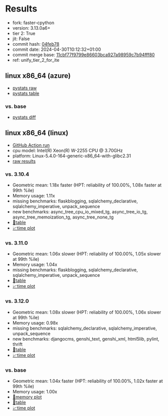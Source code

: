 # Results

- fork: faster-cpython
- version: 3.13.0a6+
- tier 2: True
- jit: False
- commit hash: [04feb78](https://github.com/faster%2dcpython/cpython/commit/04feb78)
- commit date: 2024-04-30T10:12:32+01:00
- commit merge base: [11cbf77f9799e86603bca927a98959c7b94fff80](https://github.com/faster%2dcpython/cpython/commit/11cbf77f9799e86603bca927a98959c7b94fff80)
- ref: unify_tier_2_for_ite

## linux x86_64 (azure)

- [pystats raw](bm-20240430-azure-x86_64-faster%252dcpython-unify_tier_2_for_ite-3.13.0a6%2B-04feb78-pystats.json)
- [pystats table](bm-20240430-azure-x86_64-faster%252dcpython-unify_tier_2_for_ite-3.13.0a6%2B-04feb78-pystats.md)

### vs. base

- [pystats diff](bm-20240430-azure-x86_64-faster%252dcpython-unify_tier_2_for_ite-3.13.0a6%2B-04feb78-pystats-vs-base.md)

## linux x86_64 (linux)

- [GitHub Action run](https://github.com/faster-cpython/benchmarking/actions/runs/8892376789)
- cpu model: Intel(R) Xeon(R) W-2255 CPU @ 3.70GHz
- platform: Linux-5.4.0-164-generic-x86_64-with-glibc2.31
- [raw results](bm-20240430-linux-x86_64-faster%252dcpython-unify_tier_2_for_ite-3.13.0a6%2B-04feb78.json)

### vs. 3.10.4

- Geometric mean: 1.18x faster (HPT: reliability of 100.00%, 1.08x faster at 99th %ile)
- Memory usage: 1.11x
- missing benchmarks: flaskblogging, sqlalchemy_declarative, sqlalchemy_imperative, unpack_sequence
- new benchmarks: async_tree_cpu_io_mixed_tg, async_tree_io_tg, async_tree_memoization_tg, async_tree_none_tg
- [📄table](bm-20240430-linux-x86_64-faster%252dcpython-unify_tier_2_for_ite-3.13.0a6%2B-04feb78-vs-3.10.4.md)
- [📈time plot](bm-20240430-linux-x86_64-faster%252dcpython-unify_tier_2_for_ite-3.13.0a6%2B-04feb78-vs-3.10.4.png)

### vs. 3.11.0

- Geometric mean: 1.06x slower (HPT: reliability of 100.00%, 1.05x slower at 99th %ile)
- Memory usage: 1.04x
- missing benchmarks: flaskblogging, sqlalchemy_declarative, sqlalchemy_imperative, unpack_sequence
- [📄table](bm-20240430-linux-x86_64-faster%252dcpython-unify_tier_2_for_ite-3.13.0a6%2B-04feb78-vs-3.11.0.md)
- [📈time plot](bm-20240430-linux-x86_64-faster%252dcpython-unify_tier_2_for_ite-3.13.0a6%2B-04feb78-vs-3.11.0.png)

### vs. 3.12.0

- Geometric mean: 1.08x slower (HPT: reliability of 100.00%, 1.06x slower at 99th %ile)
- Memory usage: 0.98x
- missing benchmarks: sqlalchemy_declarative, sqlalchemy_imperative, unpack_sequence
- new benchmarks: djangocms, genshi_text, genshi_xml, html5lib, pylint, thrift
- [📄table](bm-20240430-linux-x86_64-faster%252dcpython-unify_tier_2_for_ite-3.13.0a6%2B-04feb78-vs-3.12.0.md)
- [📈time plot](bm-20240430-linux-x86_64-faster%252dcpython-unify_tier_2_for_ite-3.13.0a6%2B-04feb78-vs-3.12.0.png)

### vs. base

- Geometric mean: 1.04x faster (HPT: reliability of 100.00%, 1.02x faster at 99th %ile)
- Memory usage: 1.00x
- [🧠memory plot](bm-20240430-linux-x86_64-faster%252dcpython-unify_tier_2_for_ite-3.13.0a6%2B-04feb78-vs-base-mem.png)
- [📄table](bm-20240430-linux-x86_64-faster%252dcpython-unify_tier_2_for_ite-3.13.0a6%2B-04feb78-vs-base.md)
- [📈time plot](bm-20240430-linux-x86_64-faster%252dcpython-unify_tier_2_for_ite-3.13.0a6%2B-04feb78-vs-base.png)

